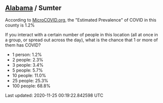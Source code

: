 
## [Alabama](/united-states/alabama) / Sumter

According to [MicroCOVID.org](http://microcovid.org),
the "Estimated Prevalence" of COVID in this county is 1.2%

If you interact with a certain number of people in this location
(all at once in a group, or spread out across the day), what is the chance that
1 or more of them has COVID?

- 1 person: 1.2%
- 2 people: 2.3%
- 3 people: 3.4%
- 5 people: 5.7%
- 10 people: 11.0%
- 25 people: 25.3%
- 100 people: 68.8%

Last updated: 2020-11-25 00:19:22.842598 UTC
